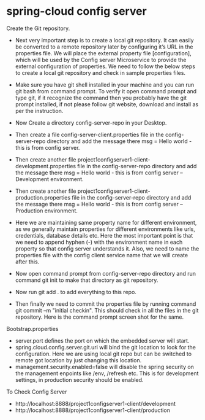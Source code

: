 # spring-cloud config server

Create the Git repository.
  - Next very important step is to create a local git repository. It can easily be converted to a remote repository later by configuring it’s URL in the properties file. We will place the external property file [configuration], which will be used by the Config server Microservice to provide the external configuration of properties. We need to follow the below steps to create a local git repository and check in sample properties files.

  - Make sure you have git shell installed in your machine and you can run git bash from command prompt. To verify it open command prompt and type git, if it recognize the command then you probably have the git prompt installed, if not please follow git website, download and install as per the instruction.
  - Now Create a directory config-server-repo in your Desktop.
  - Then create a file config-server-client.properties file in the config-server-repo directory and add the message there msg = Hello world - this is from config server.
  - Then create another file project1configserver1-client-development.properties file in the config-server-repo directory and add the message there msg = Hello world - this is from config server – Development environment.
  - Then create another file project1configserver1-client-production.properties file in the config-server-repo directory and add the message there msg = Hello world - this is from config server – Production environment.
  - Here we are maintaining same property name for different environment, as we generally maintain properties for different environments like urls, credentials, database details etc. Here the most important point is that we need to append hyphen (-) with the environment name in each property so that config server understands it. Also, we need to name the properties file with the config client service name that we will create after this.
  - Now open command prompt from config-server-repo directory and run command git init to make that directory as git repository.
  - Now run git add . to add everything to this repo.
  - Then finally we need to commit the properties file by running command git commit –m "initial checkin". This should check in all the files in the git repository. Here is the command prompt screen shot for the same.

Bootstrap.properties
  - server.port defines the port on which the embedded server will start.
  - spring.cloud.config.server.git.uri will bind the git location to look for the configuration. Here we are using local git repo but can be switched to remote got location by just changing this location.
  - management.security.enabled=false will disable the spring security on the management enpoints like /env, /refresh etc. This is for development settings, in production security should be enabled.

To Check Config Server
  - http://localhost:8888/project1configserver1-client/development
  - http://localhost:8888/project1configserver1-client/production